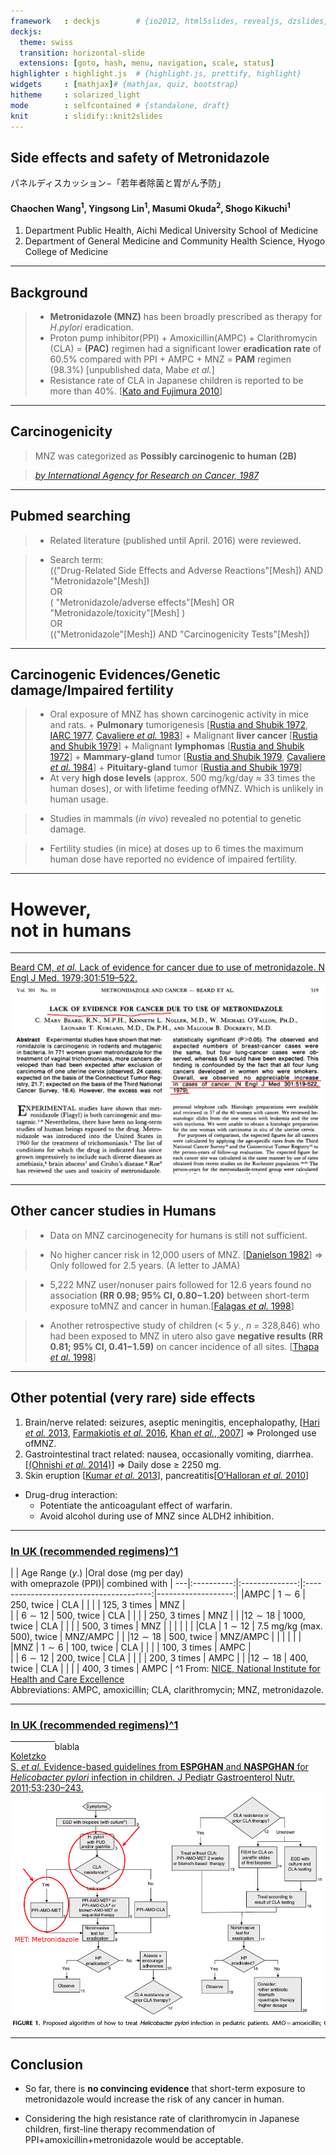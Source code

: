 ```yaml
---
framework   : deckjs        # {io2012, html5slides, revealjs, dzslides, ...}
deckjs:
  theme: swiss
  transition: horizontal-slide
  extensions: [goto, hash, menu, navigation, scale, status]
highlighter : highlight.js  # {highlight.js, prettify, highlight}
widgets     : [mathjax]# {mathjax, quiz, bootstrap}
hitheme     : solarized_light 
mode        : selfcontained # {standalone, draft}
knit        : slidify::knit2slides  
---
```




## Side effects and safety of Metronidazole 
パネルディスカッション$-$「若年者除菌と胃がん予防」

#### Chaochen Wang$^1$, Yingsong Lin$^1$, Masumi Okuda$^2$, Shogo Kikuchi$^1$

1. Department Public Health, Aichi Medical University School of Medicine
2. Department of General Medicine and Community Health Science, Hyogo College of Medicine


---
## Background

> - **Metronidazole (MNZ)** has been broadly prescribed as therapy for $H. pylori$ eradication. 
> - Proton pump inhibitor(PPI) $+$ Amoxicillin(AMPC) $+$ Clarithromycin (CLA) $=$ **(PAC)** regimen had a significant lower **eradication rate** of $60.5\%$ compared with PPI $+$ AMPC $+$ MNZ $=$ **PAM** regimen $(98.3\%)$ [unpublished data, Mabe _et al._] 
> - Resistance rate of CLA in Japanese children is reported to be more than $40\%$. [[Kato and Fujimura 2010](http://onlinelibrary.wiley.com/doi/10.1111/j.1442-200X.2009.02915.x/abstract)]

--- 
## Carcinogenicity

> MNZ was categorized as **Possibly carcinogenic to human (2B)** 

> <cite>[by International Agency for Research on Cancer, 1987](http://monographs.iarc.fr/ENG/Monographs/suppl7/index.php)</cite>

--- 
## Pubmed searching 

> - Related literature (published until April. 2016) were reviewed. 

> - Search term:  
(("Drug-Related Side Effects and Adverse Reactions"[Mesh]) AND "Metronidazole"[Mesh]) <br> OR <br> ( "Metronidazole/adverse effects"[Mesh] OR "Metronidazole/toxicity"[Mesh] ) <br> OR <br>  (("Metronidazole"[Mesh]) AND "Carcinogenicity Tests"[Mesh])




---

## Carcinogenic Evidences/Genetic damage/Impaired fertility

> - Oral exposure of MNZ has shown carcinogenic activity in mice and rats. 
    + **Pulmonary** tumorigenesis [[Rustia and Shubik 1972](http://www.ncbi.nlm.nih.gov/pubmed/5058971), [IARC 1977](http://www.inchem.org/documents/iarc/vol13/metronidazole.html), [Cavaliere _et al._ 1983](http://www.ncbi.nlm.nih.gov/pubmed/?term=Cavaliere+1983%2C+metronidazole)]
    + Malignant **liver cancer** [[Rustia and Shubik 1979](http://www.ncbi.nlm.nih.gov/pubmed/288941)]
    + Malignant **lymphomas** [[Rustia and Shubik 1972](http://www.ncbi.nlm.nih.gov/pubmed/5058971)]
    + **Mammary-gland** tumor [[Rustia and Shubik 1979](http://www.ncbi.nlm.nih.gov/pubmed/288941), [Cavaliere _et al._ 1984](http://www.ncbi.nlm.nih.gov/pubmed/?term=Cavaliere+1984%2C+metronidazole)]
    + **Pituitary-gland** tumor [[Rustia and Shubik 1979](http://www.ncbi.nlm.nih.gov/pubmed/288941)]
> - At very **high dose levels** (approx. 500 mg/kg/day $\approx$ 33 times the human doses), or with lifetime feeding ofMNZ. Which is unlikely in human usage.

> - Studies in mammals (_in vivo_) revealed no potential to genetic damage.

> - Fertility studies (in mice) at doses up to 6 times the maximum human dose have reported no evidence of impaired fertility.

---

# However, <br> not in humans

--- 
[Beard CM, _et al._ Lack of evidence for cancer due to use of metronidazole. N Engl J Med. 1979;301:519–522.](http://www.nejm.org/doi/full/10.1056/NEJM197909063011003)
![NEJM](NEJM.png)

--- 
## Other cancer studies in Humans

> - Data on MNZ carcinogenecity for humans is still not sufficient. 

> - No higher cancer risk in 12,000 users of MNZ. [[Danielson 1982](http://jama.jamanetwork.com/article.aspx?articleid=372448)] $\Longrightarrow$ Only followed for 2.5 years. (A letter to JAMA)

> - 5,222 MNZ user/nonuser pairs followed for 12.6 years found no association **(RR 0.98; 95% CI, 0.80$-$1.20)** between short-term exposure toMNZ and cancer in human.[[Falagas _et al._ 1998](http://cid.oxfordjournals.org/content/26/2/384.short)]

> - Another retrospective study of children ($<$ 5 $y.$, _n_ $=$ 328,846) who had been exposed to MNZ in utero also gave **negative results (RR 0.81; 95% CI, 0.41$-$1.59)** on cancer incidence of all sites.  [[Thapa _et al._ 1998](http://onlinelibrary.wiley.com/doi/10.1002/%28SICI%291097-0142%2819981001%2983:7%3C1461::AID-CNCR25%3E3.0.CO;2-1/abstract)]



--- 

## Other potential (very rare) side effects 
1. Brain/nerve related: seizures, aseptic meningitis, encephalopathy,  [[Hari _et al._ 2013](http://www.ncbi.nlm.nih.gov/pmc/articles/PMC3696306/), [Farmakiotis _et al._ 2016](http://www.nejm.org/doi/full/10.1056/NEJMicm1505174), [Khan _et al._, 2007](http://annals.org/article.aspx?articleid=659104&resultClick=3)] $\Longrightarrow$ Prolonged use ofMNZ. 
2. Gastrointestinal tract related: nausea, occasionally vomiting, diarrhea. [[(Ohnishi _et al._ 2014)](http://www.sciencedirect.com/science/article/pii/S1383576914000725)] $\Longrightarrow$ Daily dose $\geq$ 2250 mg.
3. Skin eruption [[Kumar _et al._ 2013](http://www.ncbi.nlm.nih.gov/pmc/articles/PMC3830266/)], pancreatitis[[O’Halloran _et al._ 2010](http://www.ncbi.nlm.nih.gov/pmc/articles/PMC2939404/)]
* Drug-drug interaction: 
    + Potentiate the anticoagulant effect of warfarin.
    + Avoid alcohol during use of MNZ since ALDH2 inhibition.

---

### [In UK (recommended regimens)^1 ]() 

   |            |  Age Range ($y.$) |Oral dose (mg per day)<br> with omeprazole (PPI)|   combined with    |
---|:----------:|:--------------:|:---------------------------------------:|-------------------:|
   |AMPC        |   $1\sim 6$     |      250, twice                      |                CLA |
   |            |                |     125, 3 times                     |                MNZ |         
   |            | $6\sim 12$      |     500, twice                       |                CLA | 
   |            |                |     250, 3 times                     |                MNZ |
   |            |$12\sim18$      |  1000, twice                          |                CLA |
   |            |                |      500, 3 times                     |                MNZ |
   |            |                |                                      |                    |
   |CLA         |  $1\sim12$     |       7.5 mg/kg (max. 500), twice     |      MNZ/AMPC  |
   |            |$12\sim18$      |     500, twice                       |           MNZ/AMPC  |
   |            |                |                                      |                    |
   |MNZ         |   $1\sim 6$      |      100, twice                      |                CLA |
   |            |                |     100, 3 times                     |                AMPC |         
   |            |  $6\sim 12$      |     200, twice                       |                CLA | 
   |            |                |     200, 3 times                     |                AMPC |
   |            |$12\sim18$     |     400, twice                       |                CLA |
   |            |                |    400, 3 times                     |                AMPC |
^1 From: [NICE, National Institute for Health and Care Excellence](https://www.evidence.nhs.uk/formulary/bnfc/current/1-gastro-intestinal-system/13-antisecretory-drugs-and-mucosal-protectants/helicobacter-pylori-infection) <br>
Abbreviations: AMPC, amoxicillin; CLA, clarithromycin; MNZ, metronidazole.

---
### [In UK (recommended regimens)^1 ]() 
<div>
    <div style="width: 14%; float: left; ">  </div>
    <div style="width: 86%; float: right; "> blabla </div>
</div>

---
[Koletzko S, _et al._ Evidence-based guidelines from **ESPGHAN** and **NASPGHAN** for _Helicobacter pylori_ infection in children. J Pediatr Gastroenterol Nutr. 2011;53:230–243.](http://www.ncbi.nlm.nih.gov/pubmed/?term=21558964)
![guideline](Guideline.png)


--- 

## Conclusion

* So far, there is **no convincing evidence** that short-term exposure to metronidazole would increase the risk of any cancer in human. 

* Considering the high resistance rate of clarithromycin in Japanese children, first-line therapy recommendation of PPI+amoxicillin+metronidazole would be acceptable. 



